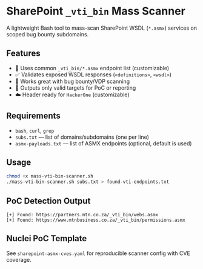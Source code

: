 # SharePoint `_vti_bin` Mass Scanner

A lightweight Bash tool to mass-scan SharePoint WSDL (`*.asmx`) services on scoped bug bounty subdomains.

## Features
- 🧠 Uses common `_vti_bin/*.asmx` endpoint list (customizable)
- ✅ Validates exposed WSDL responses (`<definitions>`, `<wsdl>`)
- 🧩 Works great with bug bounty/VDP scanning
- 🧪 Outputs only valid targets for PoC or reporting
- ☁️ Header ready for `HackerOne` (customizable)

## Requirements
- `bash`, `curl`, `grep`
- `subs.txt` — list of domains/subdomains (one per line)
- `asmx-payloads.txt` — list of ASMX endpoints (optional, default is used)

## Usage
```bash
chmod +x mass-vti-bin-scanner.sh
./mass-vti-bin-scanner.sh subs.txt > found-vti-endpoints.txt
```

## PoC Detection Output
```
[+] Found: https://partners.mtn.co.za/_vti_bin/webs.asmx
[+] Found: https://www.mtnbusiness.co.za/_vti_bin/permissions.asmx
```

## Nuclei PoC Template
See `sharepoint-asmx-cves.yaml` for reproducible scanner config with CVE coverage.
